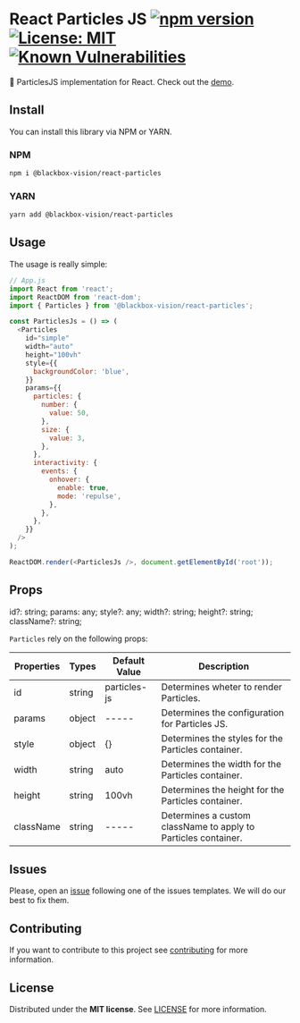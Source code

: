 # React Particles JS [![npm version](https://badge.fury.io/js/%40blackbox-vision%2Freact-particles.svg)](https://badge.fury.io/js/%40blackbox-vision%2Freact-particles) [![License: MIT](https://img.shields.io/badge/License-MIT-brightgreen.svg)](https://opensource.org/licenses/MIT) [![Known Vulnerabilities](https://snyk.io/test/github/blackboxvision/react-particles/badge.svg)](https://snyk.io/test/github/blackboxvision/react-particles)

🥳 ParticlesJS implementation for React. Check out the [demo](https://blackboxvision.github.io/react-particles/).

## Install

You can install this library via NPM or YARN.

### NPM

```bash
npm i @blackbox-vision/react-particles
```

### YARN

```bash
yarn add @blackbox-vision/react-particles
```

## Usage

The usage is really simple:

```javascript
// App.js
import React from 'react';
import ReactDOM from 'react-dom';
import { Particles } from '@blackbox-vision/react-particles';

const ParticlesJs = () => (
  <Particles
    id="simple"
    width="auto"
    height="100vh"
    style={{
      backgroundColor: 'blue',
    }}
    params={{
      particles: {
        number: {
          value: 50,
        },
        size: {
          value: 3,
        },
      },
      interactivity: {
        events: {
          onhover: {
            enable: true,
            mode: 'repulse',
          },
        },
      },
    }}
  />
);

ReactDOM.render(<ParticlesJs />, document.getElementById('root'));
```

## Props

  id?: string;
  params: any;
  style?: any;
  width?: string;
  height?: string;
  className?: string;

`Particles` rely on the following props:

| Properties   | Types    | Default Value        | Description                                                                                                                                  |
| ------------ | -------- | -------------------- | -------------------------------------------------------------------------------------------------------------------------------------------- |
| id           | string   | particles-js         | Determines wheter to render Particles.                                                                                                       |
| params       | object   | -----                | Determines the configuration for Particles JS.                                                                                               |
| style        | object   | {}                   | Determines the styles for the Particles container.                                                                                           |
| width        | string   | auto                 | Determines the width for the Particles container.                                                                                            |
| height       | string   | 100vh                | Determines the height for the Particles container.                                                                                           |
| className    | string   | -----                | Determines a custom className to apply to Particles container.                                                                               |

## Issues

Please, open an [issue](https://github.com/BlackBoxVision/react-particles/issues) following one of the issues templates. We will do our best to fix them.

## Contributing

If you want to contribute to this project see [contributing](https://github.com/BlackBoxVision/react-particles/blob/master/CONTRIBUTING.md) for more information.

## License

Distributed under the **MIT license**. See [LICENSE](https://github.com/BlackBoxVision/react-particles/blob/master/LICENSE) for more information.
